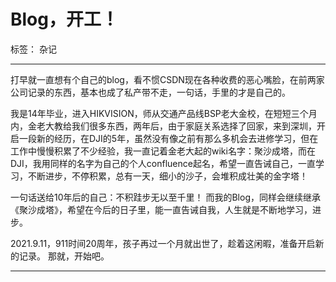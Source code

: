 ﻿# Blog，开工！

标签： 杂记

---

打早就一直想有个自己的blog，看不惯CSDN现在各种收费的恶心嘴脸，在前两家公司记录的东西，基本也成了私产带不走，一句话，手里的才是自己的。

我是14年毕业，进入HIKVISION，师从交通产品线BSP老大金校，在短短三个月内，金老大教给我们很多东西，两年后，由于家庭关系选择了回家，来到深圳，开启一段新的经历，在DJI的5年，虽然没有像之前有那么多机会去进修学习，但在工作中慢慢积累了不少经验，我一直记着金老大起的wiki名字：聚沙成塔，而在DJI，我用同样的名字为自己的个人confluence起名，希望一直告诫自己，一直学习，不断进步，不停积累，总有一天，细小的沙子，会堆积成壮美的金字塔！

一句话送给10年后的自己：不积跬步无以至千里！
而我的Blog，同样会继续继承《聚沙成塔》，希望在今后的日子里，能一直告诫自我，人生就是不断地学习，进步。

2021.9.11，911时间20周年，孩子再过一个月就出世了，趁着这闲暇，准备开启新的记录。
那就，开始吧。

---
